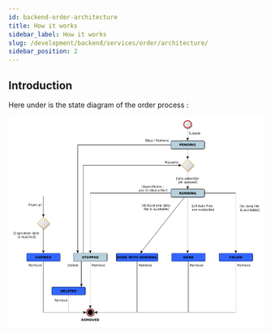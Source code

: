 ```yaml
---
id: backend-order-architecture
title: How it works
sidebar_label: How it works
slug: /development/backend/services/order/architecture/
sidebar_position: 2
---
```


## Introduction

Here under is the state diagram of the order process :

![](./src/ord_state_diagram.png)
